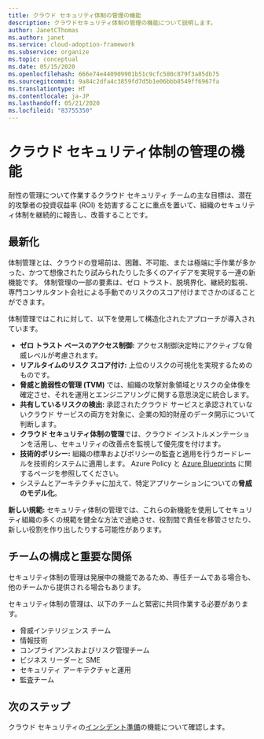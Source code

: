 ```yaml
---
title: クラウド セキュリティ体制の管理の機能
description: クラウドセキュリティ体制の管理の機能について説明します。
author: JanetCThomas
ms.author: janet
ms.service: cloud-adoption-framework
ms.subservice: organize
ms.topic: conceptual
ms.date: 05/15/2020
ms.openlocfilehash: 666e74e440909901b51c9cfc580c879f3a85db75
ms.sourcegitcommit: 9a84c2dfa4c3859fd7d5b1e06bbb8549ff6967fa
ms.translationtype: HT
ms.contentlocale: ja-JP
ms.lasthandoff: 05/21/2020
ms.locfileid: "83755350"
---
```

<!--docsTest:ignore TVM -->

# <a name="function-of-cloud-security-posture-management"></a>クラウド セキュリティ体制の管理の機能

耐性の管理について作業するクラウド セキュリティ チームの主な目標は、潜在的攻撃者の投資収益率 (ROI) を妨害することに重点を置いて、組織のセキュリティ体制を継続的に報告し、改善することです。

## <a name="modernization"></a>最新化

体制管理とは、クラウドの登場前は、困難、不可能、または極端に手作業が多かった、かつて想像されたり試みられたりした多くのアイデアを実現する一連の新機能です。 体制管理の一部の要素は、ゼロ トラスト、脱境界化、継続的監視、専門コンサルタント会社による手動でのリスクのスコア付けまでさかのぼることができます。

体制管理ではこれに対して、以下を使用して構造化されたアプローチが導入されています。

- **ゼロ トラスト ベースのアクセス制御:** アクセス制御決定時にアクティブな脅威レベルが考慮されます。
- **リアルタイムのリスク スコア付け:** 上位のリスクの可視化を実現するためのものです。
- **脅威と脆弱性の管理 (TVM)** では、組織の攻撃対象領域とリスクの全体像を確定させ、それを運用とエンジニアリングに関する意思決定に統合します。
- **共有しているリスクの検出:** 承認されたクラウド サービスと承認されていないクラウド サービスの両方を対象に、企業の知的財産のデータ開示について判断します。
- **クラウド セキュリティ体制の管理**では、クラウド インストルメンテーションを活用し、セキュリティの改善点を監視して優先度を付けます。
- **技術的ポリシー:** 組織の標準およびポリシーの監査と適用を行うガードレールを技術的システムに適用します。 Azure Policy と [Azure Blueprints](https://docs.microsoft.com/azure/governance/blueprints/overview) に関するページを参照してください。
- システムとアーキテクチャに加えて、特定アプリケーションについての**脅威のモデル化**。

**新しい規範:** セキュリティ体制の管理では、これらの新機能を使用してセキュリティ組織の多くの規範を健全な方法で途絶させ、役割間で責任を移管させたり、新しい役割を作り出したりする可能性があります。

## <a name="team-composition-and-key-relationships"></a>チームの構成と重要な関係

セキュリティ体制の管理は発展中の機能であるため、専任チームである場合も、他のチームから提供される場合もあります。

セキュリティ体制の管理は、以下のチームと緊密に共同作業する必要があります。

- 脅威インテリジェンス チーム
- 情報技術
- コンプライアンスおよびリスク管理チーム
- ビジネス リーダーと SME
- セキュリティ アーキテクチャと運用
- 監査チーム

## <a name="next-steps"></a>次のステップ

クラウド セキュリティの[インシデント準備](./cloud-security-incident-preparation.md)の機能について確認します。
